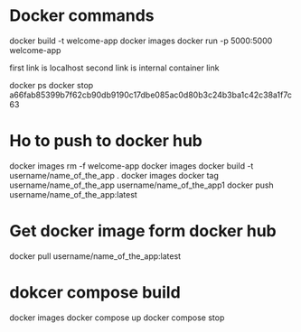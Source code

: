 # Docker commands

docker build -t welcome-app
docker images
docker run -p 5000:5000 welcome-app

first link is localhost
second link is internal container link

docker ps
docker stop a66fab85399b7f62cb90db9190c17dbe085ac0d80b3c24b3ba1c42c38a1f7c63

# Ho to push to docker hub

docker images rm -f welcome-app
docker images docker build -t username/name_of_the_app .
docker images
docker tag username/name_of_the_app username/name_of_the_app1
docker push username/name_of_the_app:latest

# Get docker image form docker hub
docker pull username/name_of_the_app:latest

# dokcer compose build
docker images
docker compose up
docker compose stop
